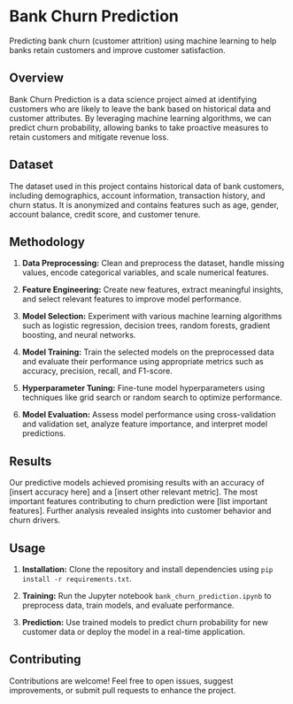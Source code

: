 # Bank Churn Prediction

Predicting bank churn (customer attrition) using machine learning to help banks retain customers and improve customer satisfaction.

## Overview

Bank Churn Prediction is a data science project aimed at identifying customers who are likely to leave the bank based on historical data and customer attributes. By leveraging machine learning algorithms, we can predict churn probability, allowing banks to take proactive measures to retain customers and mitigate revenue loss.

## Dataset

The dataset used in this project contains historical data of bank customers, including demographics, account information, transaction history, and churn status. It is anonymized and contains features such as age, gender, account balance, credit score, and customer tenure.

## Methodology

1. **Data Preprocessing:** Clean and preprocess the dataset, handle missing values, encode categorical variables, and scale numerical features.

2. **Feature Engineering:** Create new features, extract meaningful insights, and select relevant features to improve model performance.

3. **Model Selection:** Experiment with various machine learning algorithms such as logistic regression, decision trees, random forests, gradient boosting, and neural networks.

4. **Model Training:** Train the selected models on the preprocessed data and evaluate their performance using appropriate metrics such as accuracy, precision, recall, and F1-score.

5. **Hyperparameter Tuning:** Fine-tune model hyperparameters using techniques like grid search or random search to optimize performance.

6. **Model Evaluation:** Assess model performance using cross-validation and validation set, analyze feature importance, and interpret model predictions.

## Results

Our predictive models achieved promising results with an accuracy of [insert accuracy here] and a [insert other relevant metric]. The most important features contributing to churn prediction were [list important features]. Further analysis revealed insights into customer behavior and churn drivers.

## Usage

1. **Installation:** Clone the repository and install dependencies using `pip install -r requirements.txt`.

2. **Training:** Run the Jupyter notebook `bank_churn_prediction.ipynb` to preprocess data, train models, and evaluate performance.

3. **Prediction:** Use trained models to predict churn probability for new customer data or deploy the model in a real-time application.

## Contributing

Contributions are welcome! Feel free to open issues, suggest improvements, or submit pull requests to enhance the project.


